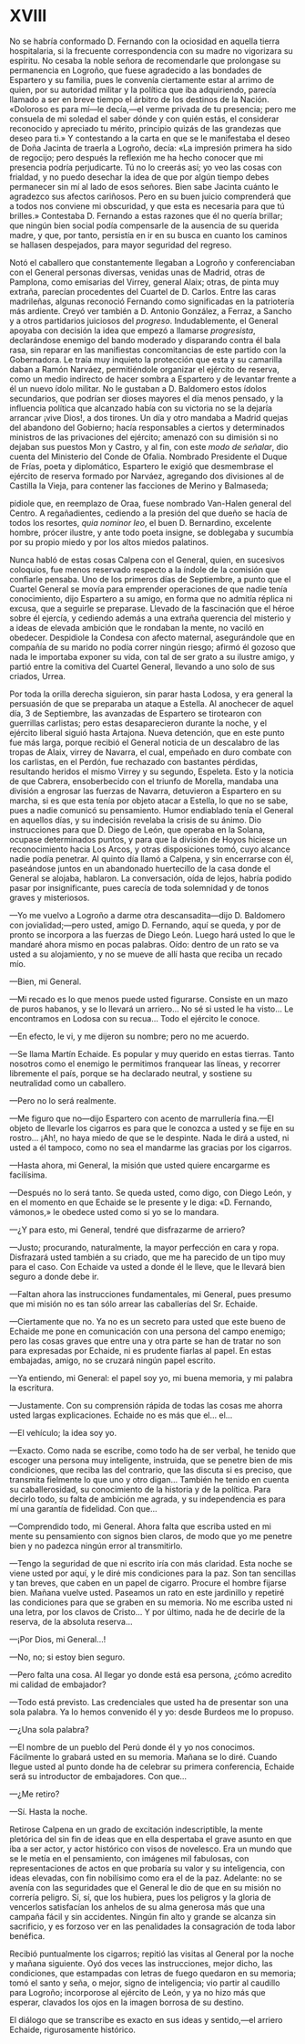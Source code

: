 # XVIII

No se habría conformado D. Fernando con la ociosidad en aquella tierra
hospitalaria, si la frecuente correspondencia con su madre no vigorizara su
espíritu. No cesaba la noble señora de recomendarle que prolongase su
permanencia en Logroño, que fuese agradecido a las bondades de Espartero y su
familia, pues le convenía ciertamente estar al arrimo de quien, por su
autoridad militar y la política que iba adquiriendo, parecía llamado a ser en
breve tiempo el árbitro de los destinos de la Nación. «Doloroso es para mí—le
decía,—el verme privada de tu presencia; pero me consuela de mi soledad el
saber dónde y con quién estás, el considerar reconocido y apreciado tu mérito,
principio quizás de las grandezas que deseo para ti.» Y contestando a la carta
en que se le manifestaba el deseo de Doña Jacinta de traerla a Logroño, decía:
«La impresión primera ha sido de regocijo; pero después la reflexión me ha
hecho conocer que mi presencia podría perjudicarte. Tú no lo creerás así; yo
veo las cosas con frialdad, y no puedo desechar la idea de que por algún tiempo
debes permanecer sin mí al lado de esos señores. Bien sabe Jacinta cuánto le
agradezco sus afectos cariñosos. Pero en su buen juicio comprenderá que a todos
nos conviene mi obscuridad, y que esta es necesaria para que tú brilles.»
Contestaba D. Fernando a estas razones que él no quería brillar; que ningún
bien social podía compensarle de la ausencia de su querida madre, y que, por
tanto, persistía en ir en su busca en cuanto los caminos se hallasen
despejados, para mayor seguridad del regreso.

Notó el caballero que constantemente llegaban a Logroño y conferenciaban con el
General personas diversas, venidas unas de Madrid, otras de Pamplona, como
emisarias del Virrey, general Alaix; otras, de pinta muy extraña, parecían
procedentes del Cuartel de D. Carlos. Entre las caras madrileñas, algunas
reconoció Fernando como significadas en la patriotería más ardiente. Creyó ver
también a D. Antonio González, a Ferraz, a Sancho y a otros partidarios
juiciosos del *progreso*. Indudablemente, el General apoyaba con decisión la
idea que empezó a llamarse *progresista*, declarándose enemigo del bando
moderado y disparando contra él bala rasa, sin reparar en las manifiestas
concomitancias de este partido con la Gobernadora. Le traía muy inquieto la
protección que esta y su camarilla daban a Ramón Narváez, permitiéndole
organizar el ejército de reserva, como un medio indirecto de hacer sombra
a Espartero y de levantar frente a él un nuevo ídolo militar. No le gustaban
a D. Baldomero estos ídolos secundarios, que podrían ser dioses mayores el día
menos pensado, y la influencia política que alcanzado había con su victoria no
se la dejaría arrancar ¡vive Dios!, a dos tirones. Un día y otro mandaba
a Madrid quejas del abandono del Gobierno; hacía responsables a ciertos
y determinados ministros de las privaciones del ejército; amenazó con su
dimisión si no dejaban sus puestos Mon y Castro, y al fin, con este *modo de
señalar*, dio cuenta del Ministerio del Conde de Ofalia. Nombrado Presidente el
Duque de Frías, poeta y diplomático, Espartero le exigió que desmembrase el
ejército de reserva formado por Narváez, agregando dos divisiones al de
Castilla la Vieja, para contener las facciones de Merino y Balmaseda;

pidiole que, en reemplazo de Oraa, fuese nombrado Van-Halen general del Centro.
A regañadientes, cediendo a la presión del que dueño se hacía de todos los
resortes, *quia nominor leo*, el buen D. Bernardino, excelente hombre, prócer
ilustre, y ante todo poeta insigne, se doblegaba y sucumbía por su propio miedo
y por los altos miedos palatinos.

Nunca habló de estas cosas Calpena con el General, quien, en sucesivos
coloquios, fue menos reservado respecto a la índole de la comisión que
confiarle pensaba. Uno de los primeros días de Septiembre, a punto que el
Cuartel General se movía para emprender operaciones de que nadie tenía
conocimiento, dijo Espartero a su amigo, en forma que no admitía réplica ni
excusa, que a seguirle se preparase. Llevado de la fascinación que el héroe
sobre él ejercía, y cediendo además a una extraña querencia del misterio
y a ideas de elevada ambición que le rondaban la mente, no vaciló en obedecer.
Despidiole la Condesa con afecto maternal, asegurándole que en compañía de su
marido no podía correr ningún riesgo; afirmó él gozoso que nada le importaba
exponer su vida, con tal de ser grato a su ilustre amigo, y partió entre la
comitiva del Cuartel General, llevando a uno solo de sus criados, Urrea.

Por toda la orilla derecha siguieron, sin parar hasta Lodosa, y era general la
persuasión de que se preparaba un ataque a Estella. Al anochecer de aquel día,
3 de Septiembre, las avanzadas de Espartero se tirotearon con guerrillas
carlistas; pero estas desaparecieron durante la noche, y el ejército liberal
siguió hasta Artajona. Nueva detención, que en este punto fue más larga, porque
recibió el General noticia de un descalabro de las tropas de Alaix, virrey de
Navarra, el cual, empeñado en duro combate con los carlistas, en el Perdón, fue
rechazado con bastantes pérdidas, resultando heridos el mismo Virrey y su
segundo, Espeleta. Esto y la noticia de que Cabrera, ensoberbecido con el
triunfo de Morella, mandaba una división a engrosar las fuerzas de Navarra,
detuvieron a Espartero en su marcha, si es que esta tenía por objeto atacar
a Estella, lo que no se sabe, pues a nadie comunicó su pensamiento. Humor
endiablado tenía el General en aquellos días, y su indecisión revelaba la
crisis de su ánimo. Dio instrucciones para que D. Diego de León, que operaba en
la Solana, ocupase determinados puntos, y para que la división de Hoyos hiciese
un reconocimiento hacia Los Arcos, y otras disposiciones tomó, cuyo alcance
nadie podía penetrar. Al quinto día llamó a Calpena, y sin encerrarse con él,
paseándose juntos en un abandonado huertecillo de la casa donde el General se
alojaba, hablaron. La conversación, oída de lejos, habría podido pasar por
insignificante, pues carecía de toda solemnidad y de tonos graves
y misteriosos.

—Yo me vuelvo a Logroño a darme otra descansadita—dijo D. Baldomero con
jovialidad;—pero usted, amigo D. Fernando, aquí se queda, y por de pronto se
incorpora a las fuerzas de Diego León. Luego hará usted lo que le mandaré ahora
mismo en pocas palabras. Oído: dentro de un rato se va usted a su alojamiento,
y no se mueve de allí hasta que reciba un recado mío.

—Bien, mi General.

—Mi recado es lo que menos puede usted figurarse. Consiste en un mazo de puros
habanos, y se lo llevará un arriero… No sé si usted le ha visto… Le
encontramos en Lodosa con su recua… Todo el ejército le conoce.

—En efecto, le vi, y me dijeron su nombre; pero no me acuerdo.

—Se llama Martín Echaide. Es popular y muy querido en estas tierras. Tanto
nosotros como el enemigo le permitimos franquear las líneas, y recorrer
libremente el país, porque se ha declarado neutral, y sostiene su neutralidad
como un caballero.

—Pero no lo será realmente.

—Me figuro que no—dijo Espartero con acento de marrullería fina.—El objeto de
llevarle los cigarros es para que le conozca a usted y se fije en su rostro…
¡Ah!, no haya miedo de que se le despinte. Nada le dirá a usted, ni usted a él
tampoco, como no sea el mandarme las gracias por los cigarros.

—Hasta ahora, mi General, la misión que usted quiere encargarme es facilísima.

—Después no lo será tanto. Se queda usted, como digo, con Diego León, y en el
momento en que Echaide se le presente y le diga: «D. Fernando, vámonos,» le
obedece usted como si yo se lo mandara.

—¿Y para esto, mi General, tendré que disfrazarme de arriero?

—Justo; procurando, naturalmente, la mayor perfección en cara y ropa.
Disfrazará usted también a su criado, que me ha parecido de un tipo muy para el
caso. Con Echaide va usted a donde él le lleve, que le llevará bien seguro
a donde debe ir.

—Faltan ahora las instrucciones fundamentales, mi General, pues presumo que mi
misión no es tan sólo arrear las caballerías del Sr. Echaide.

—Ciertamente que no. Ya no es un secreto para usted que este bueno de Echaide
me pone en comunicación con una persona del campo enemigo; pero las cosas
graves que entre una y otra parte se han de tratar no son para expresadas por
Echaide, ni es prudente fiarlas al papel. En estas embajadas, amigo, no se
cruzará ningún papel escrito.

—Ya entiendo, mi General: el papel soy yo, mi buena memoria, y mi palabra la
escritura.

—Justamente. Con su comprensión rápida de todas las cosas me ahorra usted
largas explicaciones. Echaide no es más que el… el…

—El vehículo; la idea soy yo.

—Exacto. Como nada se escribe, como todo ha de ser verbal, he tenido que
escoger una persona muy inteligente, instruida, que se penetre bien de mis
condiciones, que reciba las del contrario, que las discuta si es preciso, que
transmita fielmente lo que uno y otro digan… También he tenido en cuenta su
caballerosidad, su conocimiento de la historia y de la política. Para decirlo
todo, su falta de ambición me agrada, y su independencia es para mí una
garantía de fidelidad. Con que…

—Comprendido todo, mi General. Ahora falta que escriba usted en mi mente su
pensamiento con signos bien claros, de modo que yo me penetre bien y no padezca
ningún error al transmitirlo.

—Tengo la seguridad de que ni escrito iría con más claridad. Esta noche se
viene usted por aquí, y le diré mis condiciones para la paz. Son tan sencillas
y tan breves, que caben en un papel de cigarro. Procure el hombre fijarse bien.
Mañana vuelve usted. Paseamos un rato en este jardinillo y repetiré las
condiciones para que se graben en su memoria. No me escriba usted ni una letra,
por los clavos de Cristo… Y por último, nada he de decirle de la reserva, de
la absoluta reserva…

—¡Por Dios, mi General…!

—No, no; si estoy bien seguro.

—Pero falta una cosa. Al llegar yo donde está esa persona, ¿cómo acredito mi
calidad de embajador?

—Todo está previsto. Las credenciales que usted ha de presentar son una sola
palabra. Ya lo hemos convenido él y yo: desde Burdeos me lo propuso.

—¿Una sola palabra?

—El nombre de un pueblo del Perú donde él y yo nos conocimos. Fácilmente lo
grabará usted en su memoria. Mañana se lo diré. Cuando llegue usted al punto
donde ha de celebrar su primera conferencia, Echaide será su introductor de
embajadores. Con que…

—¿Me retiro?

—Sí. Hasta la noche.

Retirose Calpena en un grado de excitación indescriptible, la mente pletórica
del sin fin de ideas que en ella despertaba el grave asunto en que iba a ser
actor, y actor histórico con visos de novelesco. Era un mundo que se le metía
en el pensamiento, con imágenes mil fabulosas, con representaciones de actos en
que probaría su valor y su inteligencia, con ideas elevadas, con fin nobilísimo
como era el de la paz. Adelante: no se avenía con las seguridades que el
General le dio de que en su misión no correría peligro. Sí, sí, que los
hubiera, pues los peligros y la gloria de vencerlos satisfacían los anhelos de
su alma generosa más que una campaña fácil y sin accidentes. Ningún fin alto
y grande se alcanza sin sacrificio, y es forzoso ver en las penalidades la
consagración de toda labor benéfica.

Recibió puntualmente los cigarros; repitió las visitas al General por la noche
y mañana siguiente. Oyó dos veces las instrucciones, mejor dicho, las
condiciones, que estampadas con letras de fuego quedaron en su memoria; tomó el
santo y seña, o mejor, signo de inteligencia; vio partir al caudillo para
Logroño; incorporose al ejército de León, y ya no hizo más que esperar,
clavados los ojos en la imagen borrosa de su destino.

El diálogo que se transcribe es exacto en sus ideas y sentido,—el arriero
Echaide, rigurosamente histórico.
